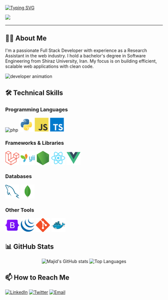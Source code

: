 [![Typing SVG](https://readme-typing-svg.demolab.com?font=Fira+Code&size=15&pause=1000&color=000000&width=367&height=25&lines=Hi+There%F0%9F%91%8B;%F0%9F%8C%B1This+Is+Majid+Shiri;Full+Stack+Developer;Nice+To+Meet+You+%E2%9D%A4%EF%B8%8F)](https://git.io/typing-svg)

![](https://komarev.com/ghpvc/?username=majid-shiri&label=PROFILE+VIEWS&style=flat-square)
************

## 👨‍💻 About Me

I'm a passionate Full Stack Developer with experience as a Research Assistant in the web industry. I hold a bachelor's degree in Software Engineering from Shiraz University, Iran. My focus is on building efficient, scalable web applications with clean code.

<img align="center" src="https://mir-s3-cdn-cf.behance.net/project_modules/disp/e2990e116770475.6068beff4681b.gif" alt="developer animation" width="500">

## 🛠 Technical Skills

### Programming Languages
<p align="left">
  <img src="https://cdn.jsdelivr.net/gh/devicons/devicon/icons/php/php-original.svg" alt="php" width="45" height="45"/>
  <img src="https://github.com/devicons/devicon/blob/master/icons/python/python-original.svg" alt="python" width="45" height="45"/>
  <img src="https://github.com/devicons/devicon/blob/master/icons/javascript/javascript-original.svg" alt="javascript" width="45" height="45"/>
  <img src="https://github.com/devicons/devicon/blob/master/icons/typescript/typescript-original.svg" alt="typescript" width="45" height="45"/>
</p>

### Frameworks & Libraries
<p align="left">
  <img src="https://github.com/devicons/devicon/blob/master/icons/laravel/laravel-original.svg" alt="laravel" width="45" height="45"/>
  <img src="https://github.com/devicons/devicon/blob/master/icons/yii/yii-original-wordmark.svg" alt="yii" width="45" height="45"/>
  <img src="https://github.com/devicons/devicon/blob/master/icons/nodejs/nodejs-original.svg" alt="nodejs" width="45" height="45"/>
  <img src="https://github.com/devicons/devicon/blob/master/icons/react/react-original.svg" alt="react" width="45" height="45"/>
  <img src="https://github.com/devicons/devicon/blob/master/icons/vuejs/vuejs-original.svg" alt="vuejs" width="45" height="45"/>
</p>

### Databases
<p align="left">
  <img src="https://github.com/devicons/devicon/blob/master/icons/mysql/mysql-original.svg" alt="mysql" width="45" height="45"/>
  <img src="https://github.com/devicons/devicon/blob/master/icons/mongodb/mongodb-original.svg" alt="mongodb" width="45" height="45"/>
</p>

### Other Tools
<p align="left">
  <img src="https://github.com/devicons/devicon/blob/master/icons/bootstrap/bootstrap-original.svg" alt="bootstrap" width="45" height="45"/>
  <img src="https://github.com/devicons/devicon/blob/master/icons/jquery/jquery-original.svg" alt="jquery" width="45" height="45"/>
  <img src="https://github.com/devicons/devicon/blob/master/icons/git/git-original.svg" alt="git" width="45" height="45"/>
  <img src="https://github.com/devicons/devicon/blob/master/icons/docker/docker-original.svg" alt="docker" width="45" height="45"/>
</p>

## 📊 GitHub Stats

<div align="center">
  <img src="https://github-readme-stats.vercel.app/api?username=majid-shiri&show_icons=true&theme=radical" alt="Majid's GitHub stats" />
  <img src="https://github-readme-stats.vercel.app/api/top-langs/?username=majid-shiri&layout=compact&theme=radical" alt="Top Languages" />
</div>

## 📫 How to Reach Me
[![LinkedIn](https://img.shields.io/badge/LinkedIn-0077B5?style=for-the-badge&logo=linkedin&logoColor=white)](https://linkedin.com/in/yourprofile)
[![Twitter](https://img.shields.io/badge/Twitter-1DA1F2?style=for-the-badge&logo=twitter&logoColor=white)](https://twitter.com/yourhandle)
[![Email](https://img.shields.io/badge/Gmail-D14836?style=for-the-badge&logo=gmail&logoColor=white)](mailto:your.email@example.com)
